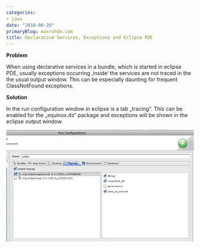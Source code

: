 ```yaml
---
categories:
- java
date: "2010-08-20"
primaryBlog: maxrohde.com
title: Declarative Services, Exceptions and Eclipse PDE
---
```


**Problem**

When using declarative services in a bundle, which is started in eclipse PDE, usually exceptions occurring ‚inside‘ the services are not traced in the the usual output window. This can be especially daunting for frequent ClassNotFound exceptions.

**Solution**

In the run configuration window in eclipse is a tab „tracing“. This can be enabled for the „equinox.ds“ package and exceptions will be shown in the eclipse output window.

![bildschirmfoto2010-08-20um18-09-20.png](images/bildschirmfoto2010-08-20um18-09-20.png)